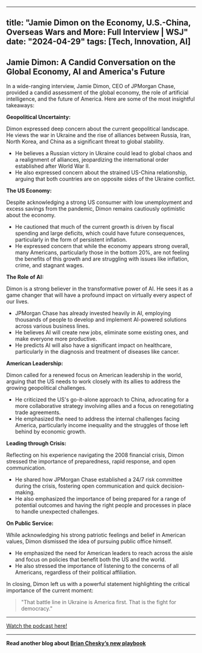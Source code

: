 
---
title: "Jamie Dimon on the Economy, U.S.-China, Overseas Wars and More: Full Interview | WSJ"
date: "2024-04-29"
tags: [Tech, Innovation, AI]
---

## Jamie Dimon: A Candid Conversation on the Global Economy, AI and America's Future

In a wide-ranging interview, Jamie Dimon, CEO of JPMorgan Chase, provided a candid assessment of the global economy, the role of artificial intelligence, and the future of America. Here are some of the most insightful takeaways:

**Geopolitical Uncertainty:**

Dimon expressed deep concern about the current geopolitical landscape. He views the war in Ukraine and the rise of alliances between Russia, Iran, North Korea, and China as a significant threat to global stability. 

* He believes a Russian victory in Ukraine could lead to global chaos and a realignment of alliances, jeopardizing the international order established after World War II.
* He also expressed concern about the strained US-China relationship, arguing that both countries are on opposite sides of the Ukraine conflict.

**The US Economy:**

Despite acknowledging a strong US consumer with low unemployment and excess savings from the pandemic, Dimon remains cautiously optimistic about the economy.

* He cautioned that much of the current growth is driven by fiscal spending and large deficits, which could have future consequences, particularly in the form of persistent inflation.
* He expressed concern that while the economy appears strong overall, many Americans, particularly those in the bottom 20%, are not feeling the benefits of this growth and are struggling with issues like inflation, crime, and stagnant wages. 

**The Role of AI:**

Dimon is a strong believer in the transformative power of AI. He sees it as a game changer that will have a profound impact on virtually every aspect of our lives. 

* JPMorgan Chase has already invested heavily in AI, employing thousands of people to develop and implement AI-powered solutions across various business lines.
* He believes AI will create new jobs, eliminate some existing ones, and make everyone more productive.
* He predicts AI will also have a significant impact on healthcare, particularly in the diagnosis and treatment of diseases like cancer.

**American Leadership:**

Dimon called for a renewed focus on American leadership in the world, arguing that the US needs to work closely with its allies to address the growing geopolitical challenges. 

* He criticized the US's go-it-alone approach to China, advocating for a more collaborative strategy involving allies and a focus on renegotiating trade agreements.
* He emphasized the need to address the internal challenges facing America, particularly income inequality and the struggles of those left behind by economic growth.

**Leading through Crisis:**

Reflecting on his experience navigating the 2008 financial crisis, Dimon stressed the importance of preparedness, rapid response, and open communication.

* He shared how JPMorgan Chase established a 24/7 risk committee during the crisis, fostering open communication and quick decision-making.
* He also emphasized the importance of being prepared for a range of potential outcomes and having the right people and processes in place to handle unexpected challenges.

**On Public Service:**

While acknowledging his strong patriotic feelings and belief in American values, Dimon dismissed the idea of pursuing public office himself.

* He emphasized the need for American leaders to reach across the aisle and focus on policies that benefit both the US and the world.
* He also stressed the importance of listening to the concerns of all Americans, regardless of their political affiliation.

In closing, Dimon left us with a powerful statement highlighting the critical importance of the current moment: 

> "That battle line in Ukraine is America first. That is the fight for democracy."

---
        




<a href="https://youtube.com/watch?v=yKtw4of-j0E" target="_blank">Watch the podcast here!</a>


---

**Read another blog about [Brian Chesky’s new playbook](./20231112-brianchesky-lennyspodcast.md)**
